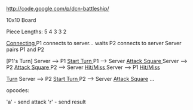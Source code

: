 http://code.google.com/p/dcn-battleship/

10x10 Board

Piece Lengths:
5 4 3 3 2

[Connecting ](.md)
P1 connects to server... waits
P2 connects to server
Server pairs P1 and P2


[P1's Turn]
Server --> P1 [Start Turn ](.md)
P1 --> Server [Attack Square ](.md)
Server --> P2 [Attack Square ](.md)
P2 --> Server [Hit/Miss ](.md)
Server --> P1 [Hit/Miss ](.md)

[Turn](P2.md)
Server --> P2 [Start Turn ](.md)
P2 --> Server [Attack Square](.md)
...

opcodes:

'a' - send attack
'r' - send result